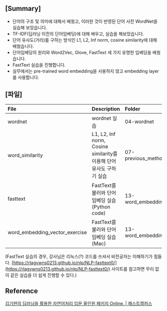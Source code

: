 ## [Summary]

- 단어의 구조 및 의미에 대해서 배웠고, 이러한 것이 반영된 단어 사전 WordNet을 실습해 보았습니다.
- TF-IDF(딥러닝 이전의 단어임베딩)에 대해 배우고, 실습을 해보았습니다.
- 단어 유사도(거리)를 구하는 방식인 L1, L2, Inf norm, cosine similarity에 대해 배웠습니다.
- 단어임베딩의 원리와 Word2Vec, Glove, FastText 세 가지 유명한 임베딩을 배웠습니다.
- FastText 실습을 진행합니다.
- 실무에서는 pre-trained word embedding을 사용하지 않고 embedding layer를 사용합니다.

## [파일]

|File|Description|Folder|
|:-- |:--|:-- |
|wordnet |wordnet 실습 |04-wordnet|
|word_similarity |L1, L2, Inf norm, Cosine similarity를 이용해 단어 유사도 구하기 실습 |07-previous_methods |
|fasttext |FastText를 불러와 단어임베딩 실습(Python code) |13-word_embedding |
|word_embedding_vector_exercise |FastText를 불러와 단어임베딩 실습(Mac) |13-word_embedding |

(FastText 실습의 경우, 강사님은 리눅스(?) 코드를 쓰셔서 비전공자는 이해하기가 힘들다. [https://rlagywns0213.github.io/nlp/NLP-fasttext0/](https://rlagywns0213.github.io/nlp/NLP-fasttext0/) 사이트를 참고하면 무리 없이 같은 실습을 더 쉽게 진행할 수 있다.)

## Reference

[김기현의 딥러닝을 활용한 자연어처리 입문 올인원 패키지 Online. | 패스트캠퍼스](https://www.fastcampus.co.kr/data_online_dpnlp)

